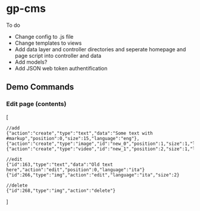 # gp-cms

To do

- Change config to .js file
- Change templates to views
- Add data layer and controller directories and seperate homepage and page script into controller and data
- Add models?
- Add JSON web token authentification


## Demo Commands

### Edit page (contents)


[

	//add
	{"action":"create","type":"text","data":"Some text with #markup","position":0,"size":15,"language":"eng"},
	{"action":"create","type":"image","id":"new_0","position":1,"size":1,"language":"eng"},
	{"action":"create","type":"video","id":"new_1","position":2,"size":1,"language":"eng"}

	//edit
	{"id":163,"type":"text","data":"Old text here","action":"edit","position":0,"language":"ita"}
	{"id":266,"type":"img","action":"edit","language":"ita","size":2}

	//delete
	{"id":268,"type":"img","action":"delete"}
]